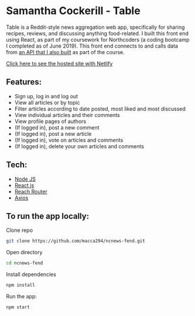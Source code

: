 # Samantha Cockerill - Table

Table is a Reddit-style news aggregation web app, specifically for sharing recipes, reviews, and discussing anything food-related. I built this front end using React, as part of my coursework for Northcoders (a coding bootcamp I completed as of June 2019). This front end connects to and calls data from [an API that I also built](https://github.com/sjc139x/nc-news) as part of the course.

[Click here to see the hosted site with Netlify]( ?????? )


## Features:

- Sign up, log in and log out
- View all articles or by topic
- Filter articles according to date posted, most liked and most discussed
- View individual articles and their comments
- View profile pages of authors
- (If logged in), post a new comment
- (If logged in), post a new article
- (If logged in), vote on articles and comments
- (If logged in), delete your own articles and comments


## Tech:

- [Node JS ](https://nodejs.org)
- [React js](https://reactjs.org/)
- [Reach Router](https://reach.tech/router)
- [Axios](https://github.com/axios/axios)


## To run the app locally:

Clone repo

```bash
git clone https://github.com/macca294/ncnews-fend.git
```

Open directory

```bash
cd ncnews-fend
```

Install dependencies

```bash
npm install
```

Run the app:

```bash
npm start
